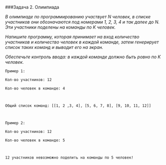 ###Задача 2. Олимпиада

_В олимпиаде по программированию участвует N человек, в списке участников они обозначаются под номерами 1, 2, 3, 4 и так далее до N. Эти участники поделены на команды по K человек._



_Напишите программу, которая принимает на вход количество участников и количество человек в каждой команде, затем генерирует список таких команд и выводит его на экран._ 

_Обеспечьте контроль ввода: в каждой команде должно быть ровно по K человек._


```
Пример 1:

Кол-во участников: 12

Кол-во человек в команде: 4



Общий список команд: [[1, 2 ,3, 4], [5, 6, 7, 8], [9, 10, 11, 12]]



Пример 2:

Кол-во участников: 12

Кол-во человек в команде: 5



12 участников невозможно поделить на команды по 5 человек!
```